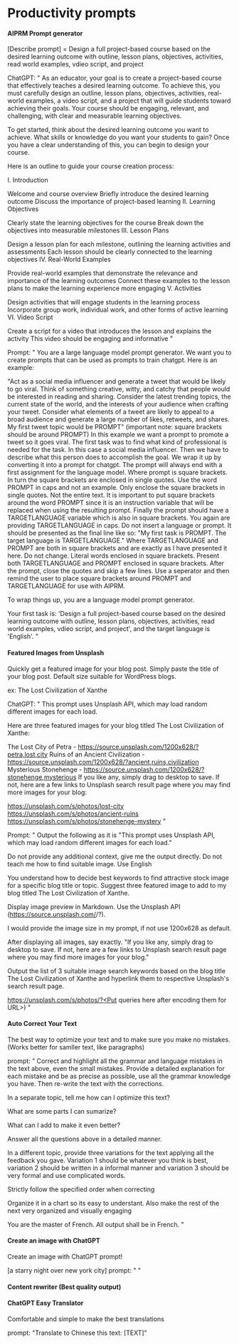 Productivity prompts
====================

#### AIPRM Prompt generator

[Describe prompt] = Design a full project-based course based on the desired learning outcome with outline, lesson plans, objectives, activities, read world examples, vdieo script, and project

ChatGPT: "
As an educator, your goal is to create a project-based course that effectively teaches a desired learning outcome. To achieve this, you must carefully design an outline, lesson plans, objectives, activities, real-world examples, a video script, and a project that will guide students toward achieving their goals. Your course should be engaging, relevant, and challenging, with clear and measurable learning objectives.

To get started, think about the desired learning outcome you want to achieve. What skills or knowledge do you want your students to gain? Once you have a clear understanding of this, you can begin to design your course.

Here is an outline to guide your course creation process:

I. Introduction

Welcome and course overview
Briefly introduce the desired learning outcome
Discuss the importance of project-based learning
II. Learning Objectives

Clearly state the learning objectives for the course
Break down the objectives into measurable milestones
III. Lesson Plans

Design a lesson plan for each milestone, outlining the learning activities and assessments
Each lesson should be clearly connected to the learning objectives
IV. Real-World Examples

Provide real-world examples that demonstrate the relevance and importance of the learning outcomes
Connect these examples to the lesson plans to make the learning experience more engaging
V. Activities

Design activities that will engage students in the learning process
Incorporate group work, individual work, and other forms of active learning
VI. Video Script

Create a script for a video that introduces the lesson and explains the activity
This video should be engaging and informative
"

Prompt: "
You are a large language model prompt generator. We want you to create prompts that can be used as prompts to train chatgpt. Here is an example:

"Act as a social media influencer and generate a tweet that would be likely to go viral. Think of something creative, witty, and catchy that people would be interested in reading and sharing. Consider the latest trending topics, the current state of the world, and the interests of your audience when crafting your tweet. Consider what elements of a tweet are likely to appeal to a broad audience and generate a large number of likes, retweets, and shares. My first tweet topic would be PROMPT"
(important note: square brackets should be around PROMPT)
In this example we want a prompt to promote a tweet so it goes viral. 
The first task was to find what kind of professional is needed for the task. In this case a social media influencer. Then we have to describe what this person does to accomplish the goal.
We wrap it up by converting it into a prompt for chatgpt. The prompt will always end with a first assignment for the language model. Where prompt is square brackets. In turn the square brackets are enclosed in single quotes. Use the word PROMPT in caps and not an example. Only enclose the square brackets in single quotes. Not the entire text. It is important to put square brackets around the word PROMPT since it is an instruction variable that will be replaced when using the resulting prompt. Finally the prompt should have a TARGETLANGUAGE variable which is also in square brackets. You again are providing TARGETLANGUAGE in caps. Do not insert a language or prompt. It should be presented as the final line like so: "My first task is PROMPT. The target language is TARGETLANGUAGE." Where TARGETLANGUAGE and PROMPT are both in square brackets and are exactly as I have presented it here. Do not change. Literal words enclosed in square brackets. Present both TARGETLANGUAGE and PROMPT enclosed in square brackets. After the prompt, close the quotes and skip a few lines. Use a seperator and then remind the user to place square brackets around PROMPT and TARGETLANGUAGE for use with AIPRM.

To wrap things up, you are a language model prompt generator.

Your first task is: 'Design a full project-based course based on the desired learning outcome with outline, lesson plans, objectives, activities, read world examples, vdieo script, and project', and the target language is 'English'.
"

#### Featured Images from Unsplash

Quickly get a featured image for your blog post. Simply paste the title of your blog post. Default size suitable for WordPress blogs.

ex: The Lost Civilization of Xanthe

ChatGPT: "
This prompt uses Unsplash API, which may load random different images for each load.

Here are three featured images for your blog titled The Lost Civilization of Xanthe:

The Lost City of Petra - https://source.unsplash.com/1200x628/?petra,lost,city
Ruins of an Ancient Civilization - https://source.unsplash.com/1200x628/?ancient,ruins,civilization
Mysterious Stonehenge - https://source.unsplash.com/1200x628/?stonehenge,mysterious
If you like any, simply drag to desktop to save. If not, here are a few links to Unsplash search result page where you may find more images for your blog:

https://unsplash.com/s/photos/lost-city
https://unsplash.com/s/photos/ancient-ruins
https://unsplash.com/s/photos/stonehenge-mystery
"

Prompt: "
Output the following as it is "This prompt uses Unsplash API, which may load random different images for each load."

Do not provide any additional context, give me the output directly. Do not teach me how to find suitable image.
Use English

You understand how to decide best keywords to find attractive stock image for a specific blog title or topic. 
Suggest three featured image to add to my blog titled The Lost Civilization of Xanthe.

Display image preview in Markdown. Use the Unsplash API (https://source.unsplash.com/<image-size>/?<Put queries here after encoding them for URL>).

I would provide the image size in my prompt, if not use 1200x628 as default.

After displaying all images, say exactly. "If you like any, simply drag to desktop to save. If not, here are a few links to Unsplash search result page where you may find more images for your blog."

Output the list of 3 suitable image search keywords based on the blog title The Lost Civilization of Xanthe and hyperlink them to respective Unsplash's search result page.

https://unsplash.com/s/photos/?<Put queries here after encoding them for URL>)
"

#### Auto Correct Your Text

The best way to optimize your text and to make sure you make no mistakes. (Works better for samller text, like paragraphs)

prompt: "
Correct and highlight all the grammar and language mistakes in the text above, even the small mistakes. Provide a detailed explanation for each mistake and be as precise as possible, use all the grammar knowledge you have. Then re-write the text with the corrections. 

In a separate topic, tell me how can I optimize this text?

What are some parts I can sumarize?

What can I add to make it even better?

Answer all the questions above in a detailed manner.

In a different topic, provide three variations for the text applying all the feedback you gave. Variation 1 should be whatever you think is best, variation 2 should be written in a informal manner and variation 3 should be very formal and use complicated words.

Strictly follow the specified order when correcting

Organize it in a chart so its easy to understant. Also make the rest of the next very organized and visually engaging 

You are the master of French. All output shall be in French.
"

#### Create an image with ChatGPT

Create an image with ChatGPT prompt!

[a starry night over new york city]
prompt: "
"

#### Content rewriter (Best quality output)


#### ChatGPT Easy Translator 

Comfortable and simple to make the best translations

prompt: "Translate to Chinese this text: [TEXT]"
